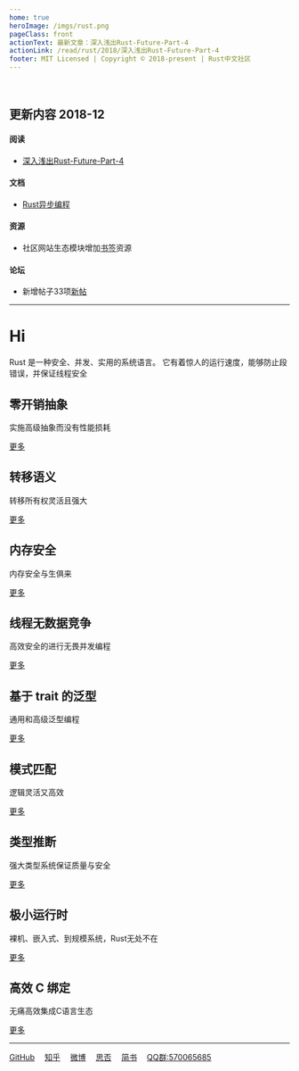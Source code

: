 ```yaml
---
home: true
heroImage: /imgs/rust.png
pageClass: front
actionText: 最新文章：深入浅出Rust-Future-Part-4
actionLink: /read/rust/2018/深入浅出Rust-Future-Part-4
footer: MIT Licensed | Copyright © 2018-present | Rust中文社区
---
```

<br>

## 更新内容 2018-12

#### 阅读

- [深入浅出Rust-Future-Part-4](https://rustlang-cn.org//read/rust/2018/深入浅出Rust-Future-Part-4.html)

#### 文档

- [Rust异步编程](https://rustlang-cn.org/rust/async-rust/)

#### 资源

- 社区网站生态模块增加[书签](https://rustlang-cn.org/resourse/mark/)资源

#### 论坛

- 新增帖子33项[新帖](https://github.com/rustlang-cn/forum/issues)

<hr>

# Hi

Rust 是一种安全、并发、实用的系统语言。 它有着惊人的运行速度，能够防止段错误，并保证线程安全

<div class="features">
  <div class="feature">
    <h2>零开销抽象</h2>
    <p>实施高级抽象而没有性能损耗</p>
    <div><a href="#">更多</a></div>
  </div>
  <div class="feature">
    <h2>转移语义</h2>
    <p>转移所有权灵活且强大</p>
    <div><a href="#">更多</a></div>
  </div>
  <div class="feature">
    <h2>内存安全</h2>
    <p>内存安全与生俱来</p>
    <div><a href="#">更多</a></div>
  </div>
  <div class="feature">
    <h2>线程无数据竞争</h2>
    <p>高效安全的进行无畏并发编程</p>
    <div><a href="#">更多</a></div>
  </div>
  <div class="feature">
    <h2>基于 trait 的泛型</h2>
    <p>通用和高级泛型编程</p>
    <div><a href="#">更多</a></div>
  </div>
  <div class="feature">
    <h2>模式匹配</h2>
    <p>逻辑灵活又高效</p>
    <div><a href="#">更多</a></div>
  </div>
  <div class="feature">
    <h2>类型推断</h2>
    <p>强大类型系统保证质量与安全</p>
    <div><a href="#">更多</a></div>
  </div>
  <div class="feature">
    <h2>极小运行时</h2>
    <p>裸机、嵌入式、到规模系统，Rust无处不在</p>
    <div><a href="#">更多</a></div>
  </div>
  <div class="feature">
    <h2>高效 C 绑定</h2>
    <p>无痛高效集成C语言生态</p>
    <div><a href="#">更多</a></div>
  </div>
</div>

<hr>
<div>
    <a href="https://github.com/rustlang-cn" target="_black">GitHub</a>&emsp;
    <a href="https://zhuanlan.zhihu.com/rustlang-cn" target="_black">知乎</a>&emsp;
    <a href="https://weibo.com/kriry" target="_black">微博</a>&emsp;
    <a href="https://segmentfault.com/blog/rust-lang" target="_black">思否</a>&emsp;
    <a href="https://www.jianshu.com/c/2efae7198ea3" target="_black">简书</a>&emsp;
    <a href="#">QQ群:570065685</a>
</div>

<br>
